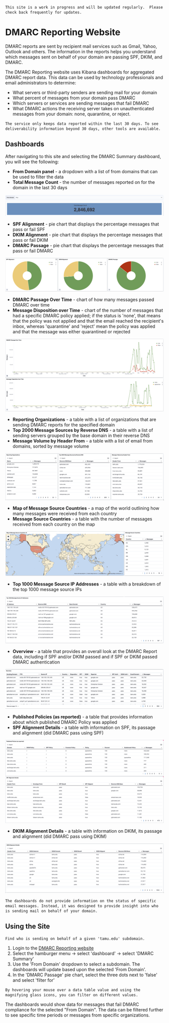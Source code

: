 ```admonish info
This site is a work in progress and will be updated regularly.  Please check back frequently for updates.
```

# DMARC Reporting Website

DMARC reports are sent by recipient mail services such as Gmail, Yahoo, Outlook and others. The information in the reports helps you understand which messages sent on behalf of your domain are passing SPF, DKIM, and DMARC.

The DMARC Reporting website uses Kibana dashboards for aggregated DMARC report data.  This data can be used by technology professionals and email administrators to determine:

- What servers or third-party senders are sending mail for your domain
- What percent of messages from your domain pass DMARC
- Which servers or services are sending messages that fail DMARC
- What DMARC actions the receiving server takes on unauthenticated messages from your domain: none, quarantine, or reject.

```admonish info
The service only keeps data reported within the last 30 days. To see deliverability information beyond 30 days, other tools are available.
```

## Dashboards

After navigating to this site and selecting the DMARC Summary dashboard, you will see the following:

- **From Domain panel** - a dropdown with a list of from domains that can be used to filter the data
- **Total Message Count** - the number of messages reported on for the domain in the last 30 days

![From Panel and Total Message Count](./img/dr-from-count.png)

- **SPF Alignment** - pie chart that displays the percentage messages that pass or fail SPF
- **DKIM Alignment** - pie chart that displays the percentage messages that pass or fail DKIM
- **DMARC Passage** - pie chart that displays the percentage messages that pass or fail DMARC

![SPF Alignment, DKIM Alignment, DMARC Passage](./img/dr-alignment.png)

- **DMARC Passage Over Time** - chart of how many messages passed DMARC over time
- **Message Disposition over Time** -  chart of the number of messages that had a specific DMARC policy applied; if the status is 'none', that means that the policy was not applied and that the email reached the recipient's inbox, whereas 'quarantine' and 'reject' mean the policy was applied and that the message was either quarantined or rejected

![DMARC Passage Over Time and Message Disposition over Time](./img/dr-over-time.png)

- **Reporting Organizations** - a table with a list of organizations that are sending DMARC reports for the specified domain
- **Top 2000 Message Sources by Reverse DNS** - a table with a list of sending servers grouped by the base domain in their reverse DNS
- **Message Volume by Header From** - a table with a list of email from domains, sorted by message volume

![Reporting Organizations, Top 2000 Message Sources by reverse DNS](./img/dr-orgs-top-2000-volume.png)

- **Map of Message Source Countries** - a map of the world outlining how many messages were received from each country
- **Message Source Countries** - a table with the number of messages received from each country on the map

![Map of Message Source Countries and Message Source Countries](./img/dr-map-countries.png)

- **Top 1000 Message Source IP Addresses** - a table with a breakdown of the top 1000 message source IPs

![Top 1000 Message Source IP Addresses](./img/dr-top-1000.png)

- **Overview** - a table that provides an overall look at the DMARC Report data, including if SPF and/or DKIM passed and if SPF or DKIM passed DMARC authentication

![Overview](./img/dr-overview.png)

- **Published Policies (as reported)** - a table that provides information about which published DMARC Policy was applied
- **SPF Alignment Details** - a table with information on SPF, its passage and alignment (did DMARC pass using SPF)

![Published Policies (as reported) and SPF Alignment Details](./img/dr-publised-policies-spf-alignment.png)

- **DKIM Alignment Details** - a table with information on DKIM, its passage and alignment (did DMARC pass using DKIM)

![DKIM Alignment Details](./img/dr-dkim-alignment.png)

```admonish warning
The dashboards do not provide information on the status of specific email messages. Instead, it was designed to provide insight into who is sending mail on behalf of your domain.
```

## Using the Site

```admonish example
Find who is sending on behalf of a given 'tamu.edu' subdomain.
```

1) Login to the [DMARC Reporting website](https://dmarc-report.kb.us-central1.gcp.cloud.es.io:9243/)
2) Select the hamburger menu -> select 'dashboard' -> select 'DMARC Summary'
3) Use the 'From Domain' dropdown to select a subdomain.  The dashboards will update based upon the selected 'From Domain'.
4) In the 'DMARC Passage' pie chart, select the three dots next to 'false' and select 'filter for'

```admonish info
By hovering your mouse over a data table value and using the magnifying glass icons, you can filter on different values.
```

The dashboards would show data for messages that fail DMARC compliance for the selected "From Domain".  The data can be filtered further to see specific time periods or messages from specific organizations.
